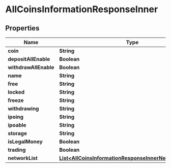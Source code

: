 

# AllCoinsInformationResponseInner


## Properties

| Name | Type | Description | Notes |
|------------ | ------------- | ------------- | -------------|
|**coin** | **String** |  |  [optional] |
|**depositAllEnable** | **Boolean** |  |  [optional] |
|**withdrawAllEnable** | **Boolean** |  |  [optional] |
|**name** | **String** |  |  [optional] |
|**free** | **String** |  |  [optional] |
|**locked** | **String** |  |  [optional] |
|**freeze** | **String** |  |  [optional] |
|**withdrawing** | **String** |  |  [optional] |
|**ipoing** | **String** |  |  [optional] |
|**ipoable** | **String** |  |  [optional] |
|**storage** | **String** |  |  [optional] |
|**isLegalMoney** | **Boolean** |  |  [optional] |
|**trading** | **Boolean** |  |  [optional] |
|**networkList** | [**List&lt;AllCoinsInformationResponseInnerNetworkListInner&gt;**](AllCoinsInformationResponseInnerNetworkListInner.md) |  |  [optional] |



